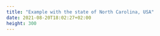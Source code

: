```yaml
---
title: "Example with the state of North Carolina, USA"
date: 2021-08-20T18:02:27+02:00
height: 300
---
```

